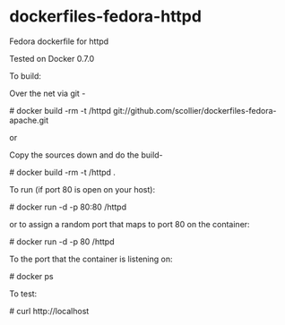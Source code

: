 dockerfiles-fedora-httpd
========================

Fedora dockerfile for httpd

Tested on Docker 0.7.0

To build:

Over the net via git -

\# docker build -rm -t <username>/httpd git://github.com/scollier/dockerfiles-fedora-apache.git

or

Copy the sources down and do the build-

\# docker build -rm -t <username>/httpd .


To run (if port 80 is open on your host):

\# docker run -d -p 80:80 <username>/httpd

or to assign a random port that maps to port 80 on the container:

\# docker run -d -p 80 <username>/httpd

To the port that the container is listening on:

\# docker ps

To test:

\# curl http://localhost
